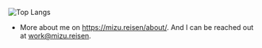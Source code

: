 ![Top Langs](https://github-readme-stats.vercel.app/api/top-langs/?username=sakkarose&layout=compact)

- More about me on https://mizu.reisen/about/. And I can be reached out at work@mizu.reisen.
